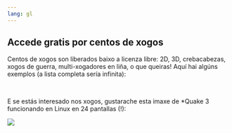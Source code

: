 ```yaml
---
lang: gl
---
```





<h2>Accede gratis por centos de xogos</h2>

Centos de xogos son liberados baixo a licenza libre: 2D, 3D, crebacabezas, xogos de guerra, multi-xogadores en liña, o que queiras! Aquí hai algúns exemplos (a lista completa sería infinita):

<div id="items">



<br class="clearboth" />


E se estás interesado nos xogos, gustarache esta imaxe de *Quake 3 funcionando en Linux en 24 pantallas (!):

<a href="Images/quake_24_screens.jpg"><img src="Images/quake_24_screens_thumbnail.jpg" /></a>





